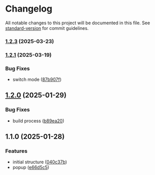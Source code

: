 # Changelog

All notable changes to this project will be documented in this file. See [standard-version](https://github.com/conventional-changelog/standard-version) for commit guidelines.

### [1.2.3](https://github.com/cooker-mock/cooker-proxy/compare/v1.2.1...v1.2.3) (2025-03-23)

### [1.2.1](https://github.com/cooker-mock/cooker-proxy/compare/v1.2.0...v1.2.1) (2025-03-19)


### Bug Fixes

* switch mode ([87b907f](https://github.com/cooker-mock/cooker-proxy/commit/87b907fbfe57e74a072a2253812195eee3a807db))

## [1.2.0](https://github.com/cooker-mock/cooker-proxy/compare/v1.1.0...v1.2.0) (2025-01-29)


### Bug Fixes

* build process ([b89ea20](https://github.com/cooker-mock/cooker-proxy/commit/b89ea205f6b2e504f39ca5c928dae070b259ec9a))

## 1.1.0 (2025-01-28)


### Features

* initial structure ([040c37b](https://github.com/Alex-xd/cooker-proxy/commit/040c37b3b3a51572b03f818273c5e141478c03a4))
* popup ([e66d5c5](https://github.com/Alex-xd/cooker-proxy/commit/e66d5c5d3fe1797c8067a2a626239d86cd21c6db))
